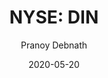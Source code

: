 ---
type: "report"
paper: "DIN_Pranoy_Debnath.pdf"
author: "Pranoy Debnath"
company: "Dine Brands Global Inc."
date: "2020-05-20"
summary: "Dine Brands Global, Inc. is a leading full-service chain restaurant company responsible for developing, operating and franchising its two leading flagship restaurants, Applebee’s Neighbourhood Grill & Bar and IHOP. The company owns or franchises over 3,600 restaurants across 21 countries."
title: "NYSE: DIN"
---